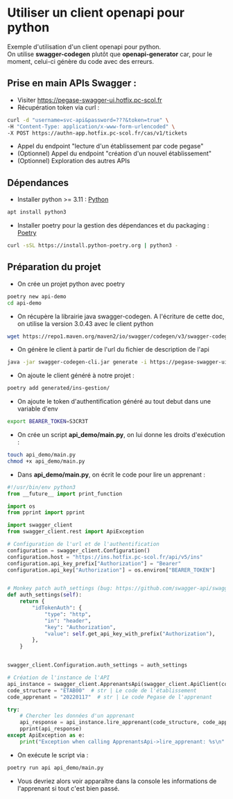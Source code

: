 # Utiliser un client openapi pour python

Exemple d'utilisation d'un client openapi pour python.\
On utilise **swagger-codegen** plutôt que **openapi-generator** car, pour le moment, celui-ci génère du code avec des erreurs. 


## Prise en main APIs Swagger :

- Visiter https://pegase-swagger-ui.hotfix.pc-scol.fr
- Récupération token via curl : 

```bash
curl -d "username=svc-api&password=???&token=true" \
-H "Content-Type: application/x-www-form-urlencoded" \
-X POST https://authn-app.hotfix.pc-scol.fr/cas/v1/tickets
```

- Appel du endpoint "lecture d'un établissement par code pegase"
- (Optionnel) Appel du endpoint "création d'un nouvel établissement"
- (Optionnel) Exploration des autres APIs


## Dépendances

- Installer python >= 3.11 : [Python](https://www.python.org/)

```bash
apt install python3
```

- Installer poetry pour la gestion des dépendances et du packaging : [Poetry](https://python-poetry.org/)

```bash
curl -sSL https://install.python-poetry.org | python3 -
```

## Préparation du projet

- On crée un projet python avec poetry

```bash
poetry new api-demo
cd api-demo
```

- On récupère la librairie java swagger-codegen. A l'écriture de cette doc, on utilise la version 3.0.43 avec le client python

```bash
wget https://repo1.maven.org/maven2/io/swagger/codegen/v3/swagger-codegen-cli/3.0.43/swagger-codegen-cli-3.0.43.jar -O swagger-codegen-cli.jar
```

- On génère le client à partir de l'url du fichier de description de l'api

```bash
java -jar swagger-codegen-cli.jar generate -i https://pegase-swagger-ui.hotfix.pc-scol.fr/fr.pcscol.ins.api/ins-gestion-api-v5/ins-gestion-api-v5-20.0.0.yaml -l python -o generated/ins-gestion/

```

- On ajoute le client généré à notre projet :

```bash
poetry add generated/ins-gestion/
```

- On ajoute le token d'authentification généré au tout debut dans une variable d'env

```bash
export BEARER_TOKEN=S3CR3T
```

- On crée un script **api_demo/main.py**, on lui donne les droits d'exécution :


```bash
touch api_demo/main.py
chmod +x api_demo/main.py
```

- Dans **api_demo/main.py**, on écrit le code pour lire un apprenant :

```python
#!/usr/bin/env python3
from __future__ import print_function

import os
from pprint import pprint

import swagger_client
from swagger_client.rest import ApiException

# Configuration de l'url et de l'authentification
configuration = swagger_client.Configuration()
configuration.host = "https://ins.hotfix.pc-scol.fr/api/v5/ins"
configuration.api_key_prefix["Authorization"] = "Bearer"
configuration.api_key["Authorization"] = os.environ["BEARER_TOKEN"]


# Monkey patch auth_settings (bug: https://github.com/swagger-api/swagger-codegen/issues/10060)
def auth_settings(self):
    return {
        "idTokenAuth": {
            "type": "http",
            "in": "header",
            "key": "Authorization",
            "value": self.get_api_key_with_prefix("Authorization"),
        },
    }


swagger_client.Configuration.auth_settings = auth_settings

# Création de l'instance de l'API
api_instance = swagger_client.ApprenantsApi(swagger_client.ApiClient(configuration))
code_structure = "ETAB00"  # str | Le code de l'établissement
code_apprenant = "20220117"  # str | Le code Pegase de l'apprenant

try:
    # Chercher les données d'un apprenant
    api_response = api_instance.lire_apprenant(code_structure, code_apprenant)
    pprint(api_response)
except ApiException as e:
    print("Exception when calling ApprenantsApi->lire_apprenant: %s\n" % e)

```

- On exécute le script via :

```bash
poetry run api api_demo/main.py
```

- Vous devriez alors voir apparaître dans la console les informations de l'apprenant si tout c'est bien passé.
